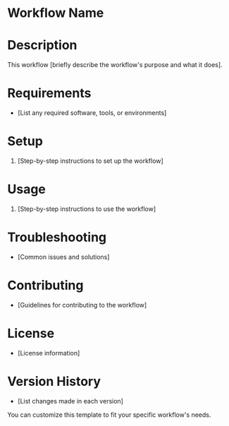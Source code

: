 # Workflow Name

# Description

This workflow [briefly describe the workflow's purpose and what it does].

# Requirements

- [List any required software, tools, or environments]

# Setup

1. [Step-by-step instructions to set up the workflow]

# Usage

1. [Step-by-step instructions to use the workflow]

# Troubleshooting

- [Common issues and solutions]

# Contributing

- [Guidelines for contributing to the workflow]

# License

- [License information]

# Version History

- [List changes made in each version]

You can customize this template to fit your specific workflow's needs.
